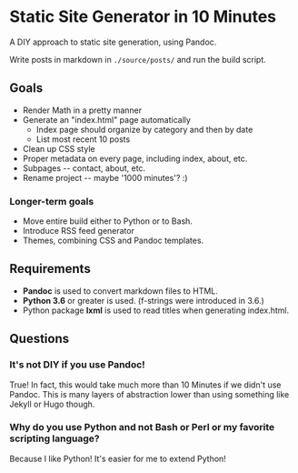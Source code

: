 # Static Site Generator in 10 Minutes

A DIY approach to static site generation, using Pandoc.

Write posts in markdown in `./source/posts/` and run the build script.

## Goals

 * Render Math in a pretty manner
 * Generate an "index.html" page automatically
    * Index page should organize by category and then by date
    * List most recent 10 posts
 * Clean up CSS style
 * Proper metadata on every page, including index, about, etc.
 * Subpages -- contact, about, etc.
 * Rename project -- maybe '1000 minutes'? :)

### Longer-term goals

 * Move entire build either to Python or to Bash.
 * Introduce RSS feed generator
 * Themes, combining CSS and Pandoc templates.

## Requirements

 * **Pandoc** is used to convert markdown files to HTML.
 * **Python 3.6** or greater is used. (f-strings were introduced in 3.6.)
 * Python package **lxml** is used to read titles when generating index.html.

## Questions

### It's not DIY if you use Pandoc!

True! In fact, this would take much more than 10 Minutes if we didn't use Pandoc. This is many layers of abstraction lower than using something like Jekyll or Hugo though.

### Why do you use Python and not Bash or Perl or my favorite scripting language?

Because I like Python! It's easier for me to extend Python!
